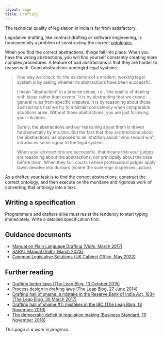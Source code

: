 ```yaml
---
layout: page
title: Drafting
---
```

The technical quality of legislation in India is far from satisfactory.

Legislative drafting, like contract drafting or software engineering, is fundamentally a problem of constructing the correct [ontologies](https://en.wikipedia.org/wiki/Ontology_(information_science)).

When you find the correct abstractions, things fall into place. When you have the wrong abstractions, you will find yourself constantly creating more complex procedures. A feature of bad abstractions is that they are harder to reason with. Good abstractions undergird legal systems:

> One way we check for the existence of a modern, working legal system is by asking whether its abstractions have been successful.
>
> I mean “abstraction” in a precise sense, i.e., ‘the quality of dealing with ideas rather than events.’ It is by abstracting that we create general rules from specific disputes. It is by reasoning about those abstractions that we try to maintain consistency when comparable situations arise. Without those abstractions, you are just following your intuitions. 
>
> Surely, the abstractions and our reasoning about them is driven fundamentally by intuition. But the fact that they are intuitions about the abstractions, as opposed to an intutition about "who should win",  introduces some rigour to the legal system.
>
> When your abstractions are successful, that means that your judges are reasoning about the abstractions, not principally about the case before them. When they fail, courts (where professional judges apply laws) devolve into durbars (where the sovereign dispenses justice).

As a drafter, your task is to find the correct abstractions, construct the correct ontology, and then execute on the mundane and rigorous work of converting that ontology into a text.

## Writing a specification
Programmers and drafters alike must resist the tendency to start typing immediately. Write a detailed specification first.  

## Guidance documents
* [Manual on Plain Language Drafting (Vidhi, March 2017)](https://vidhilegalpolicy.in/research/manual-on-plain-language-drafting/)
* [SARAL Manual (Vidhi, March 2023)](https://vidhilegalpolicy.in/wp-content/uploads/2023/03/230301_The-SARAL-Manual_v3.pdf)
* [Common Legislative Solutions (UK Cabinet Office, May 2022)](https://www.gov.uk/government/publications/common-legislative-solutions-a-guide-to-tackling-recurring-policy-issues-in-legislation/common-legislative-solutions-a-guide-to-tackling-recurring-policy-issues-in-legislation)

## Further reading
* [Drafting better laws (The Leap Blog, 13 October 2015)](https://blog.theleapjournal.org/2015/10/drafting-better-laws.html)
* [Process design in drafting laws (The Leap Blog, 27 June 2014)](https://blog.theleapjournal.org/2014/06/process-design-for-drafting-laws.html)
* [Drafting hall of shame: a mistake in the Reserve Bank of India Act, 1934 (The Leap Blog, 30 March 2017)](https://blog.theleapjournal.org/2017/03/drafting-hall-of-shame-mistake-in.html)
* [Drafting hall of shame #2: mistakes in the IBC (The Leap Blog, 18 November 2016)](https://blog.theleapjournal.org/2016/11/drafting-hall-of-shame-2-mistakes-in.html)
* [The democratic deficit in regulation making (Business Standard, 19 November 2018)](https://www.mayin.org/ajayshah/MEDIA/2018/democratic_deficit.html)
  
_This page is a work in progress._
